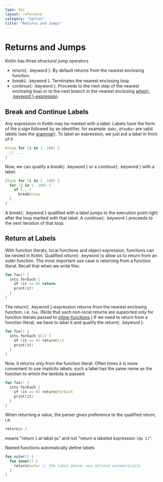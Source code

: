 ```yaml
---
type: doc
layout: reference
category: "Syntax"
title: "Returns and Jumps"
---
```


# Returns and Jumps

Kotlin has three structural jump operators

* *return*{: .keyword }. By default returns from the nearest enclosing function.
* *break*{: .keyword }. Terminates the nearest enclosing loop.
* *continue*{: .keyword }. Proceeds to the next step of the nearest enclosing loop or to the next branch
in the nearest enclosing [*when*{: .keyword }-expression](control-flow.html#when-expression)

## Break and Continue Labels

Any expression in Kotlin may be marked with a *label*.
Labels have the form of the `@` sign followed by an identifier, for example: `@abc`, `@fooBar` are valid labels (see the [grammar](grammar.html#label)).
To label an expression, we just put a label in front of it

``` kotlin
@loop for (i in 1..100) {
  // ...
}
```

Now, we can qualify a *break*{: .keyword } or a *continue*{: .keyword } with a label:

``` kotlin
@loop for (i in 1..100) {
  for (j in 1..100) {
    if (...)
      break@loop
  }
}
```

A *break*{: .keyword } qualified with a label jumps to the execution point right after the loop marked with that label.
A *continue*{: .keyword } proceeds to the next iteration of that loop.


## Return at Labels

With function literals, local functions and object expression, functions can be nested in Kotlin. 
Qualified *return*{: .keyword }s allow us to return from an outer function. 
The most important use case is returning from a function literal. Recall that when we write this:

``` kotlin
fun foo() {
  ints.forEach {
    if (it == 0) return
    print(it)
  }
}
```

The *return*{: .keyword }-expression returns from the nearest enclosing function, i.e. `foo`.
(Note that such non-local returns are supported only for function literals passed to [inline-functions](lambdas.html#inline-functions).) 
If we need to return from a function literal, we have to label it and qualify the *return*{: .keyword }:

``` kotlin
fun foo() {
  ints.forEach @lit {
    if (it == 0) return@lit
    print(it)
  }
}
```

Now, it returns only from the function literal. Often times it is more convenient to use implicits labels: 
such a label has the same name as the function to which the lambda is passed:

``` kotlin
fun foo() {
  ints.forEach {
    if (it == 0) return@forEach
    print(it)
  }
}
```

When returning a value, the parser gives preference to the qualified return, i.e.

``` kotlin
return@a 1
```

means "return `1` at label `@a`" and not "return a labeled expression `(@a 1)`".

Named functions automatically define labels

``` kotlin
fun outer() {
  fun inner() {
    return@outer // the label @outer was defined automatically
  }
}                                                                             
```
